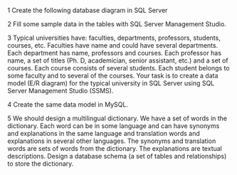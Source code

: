 1 Create the following database diagram in SQL Server

2 Fill some sample data in the tables with SQL Server Management Studio.

3 Typical universities have: faculties, departments, professors, students, courses, etc. Faculties have name and could have several departments. Each department has name, professors and courses. Each professor has name, a set of titles (Ph. D, academician, senior assistant, etc.) and a set of courses. Each course consists of several students. Each student belongs to some faculty and to several of the courses. Your task is to create a data model (E/R diagram) for the typical university in SQL Server using SQL Server Management Studio (SSMS).

4 Create the same data model in MySQL.

5 We should design a multilingual dictionary. We have a set of words in the dictionary.
	Each word can be in some language and can have synonyms and explanations in the same language and translation words and  explanations in several other languages.
	The synonyms and translation words are sets of words from the dictionary. The explanations are textual descriptions.
	Design a database schema (a set of tables and relationships) to store the dictionary.


